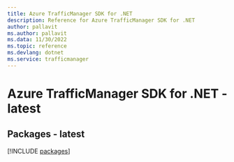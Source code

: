 ```yaml
---
title: Azure TrafficManager SDK for .NET
description: Reference for Azure TrafficManager SDK for .NET
author: pallavit
ms.author: pallavit
ms.data: 11/30/2022
ms.topic: reference
ms.devlang: dotnet
ms.service: trafficmanager
---
```

# Azure TrafficManager SDK for .NET - latest
## Packages - latest
[!INCLUDE [packages](trafficmanager-index.md)]